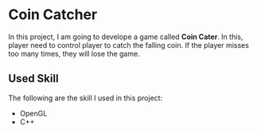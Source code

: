 # Coin Catcher
In this project, I am going to develope a game called **Coin Cater**. In this, player need to control player to catch the falling coin. If the player misses too many times, they will lose the game.
## Used Skill
The following are the skill I used in this project:
* OpenGL
* C++